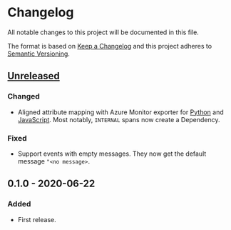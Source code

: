 # Changelog

All notable changes to this project will be documented in this file.

The format is based on [Keep a Changelog](http://keepachangelog.com/en/1.0.0/)
and this project adheres to [Semantic Versioning](http://semver.org/spec/v2.0.0.html).

## [Unreleased]

### Changed

- Aligned attribute mapping with Azure Monitor exporter for [Python](https://github.com/microsoft/opentelemetry-azure-monitor-python) and [JavaScript](https://github.com/microsoft/opentelemetry-azure-monitor-js). Most notably, `INTERNAL` spans now create a Dependency.

### Fixed

- Support events with empty messages. They now get the default message `"<no message>`.

## 0.1.0 - 2020-06-22

### Added

- First release.

[unreleased]: https://github.com/frigus02/opentelemetry-application-insights/compare/0.1.0...HEAD
